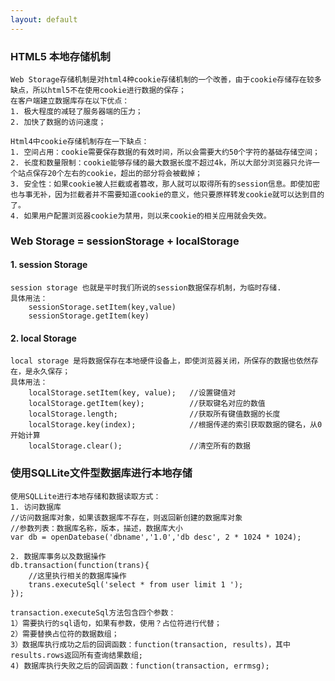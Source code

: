 ```yaml
---
layout: default
---
```


### HTML5 本地存储机制
	Web Storage存储机制是对html4种cookie存储机制的一个改善，由于cookie存储存在较多缺点，所以html5不在使用cookie进行数据的保存；
	在客户端建立数据库存在以下优点：
	1. 极大程度的减轻了服务器端的压力；
	2. 加快了数据的访问速度；
	
	Html4中cookie存储机制存在一下缺点：
	1. 空间占用：cookie需要保存数据的有效时间，所以会需要大约50个字符的基础存储空间；
	2. 长度和数量限制：cookie能够存储的最大数据长度不超过4k，所以大部分浏览器只允许一个站点保存20个左右的cookie，超出的部分将会被截掉；
	3. 安全性：如果cookie被人拦截或者篡改，那人就可以取得所有的session信息。即使加密也与事无补，因为拦截者并不需要知道cookie的意义，他只要原样转发cookie就可以达到目的了。
	4. 如果用户配置浏览器cookie为禁用，则以来cookie的相关应用就会失效。
	
### Web Storage = sessionStorage + localStorage

#### 1. session Storage 
    session storage 也就是平时我们所说的session数据保存机制，为临时存储.
    具体用法：
    	sessionStorage.setItem(key,value)
    	sessionStorage.getItem(key)
#### 2. local Storage
    local storage 是将数据保存在本地硬件设备上，即使浏览器关闭，所保存的数据也依然存在，是永久保存；
    具体用法：
    	localStorage.setItem(key, value);	//设置键值对
    	localStorage.getItem(key);			//获取键名对应的数值
    	localStorage.length;				//获取所有键值数据的长度
    	localStorage.key(index);			//根据传递的索引获取数据的键名，从0开始计算
    	localStorage.clear();				//清空所有的数据

### 使用SQLLite文件型数据库进行本地存储
	使用SQLLite进行本地存储和数据读取方式：
	1. 访问数据库
	//访问数据库对象，如果该数据库不存在，则返回新创建的数据库对象
	//参数列表：数据库名称，版本，描述，数据库大小　
	var db = openDatebase('dbname','1.0','db desc', 2 * 1024 * 1024);
	
	2. 数据库事务以及数据操作
	db.transaction(function(trans){
		//这里执行相关的数据库操作
		trans.executeSql('select * from user limit 1 ');
	});
	
	transaction.executeSql方法包含四个参数：
	1）需要执行的sql语句，如果有参数，使用？占位符进行代替；
	2）需要替换占位符的数据数组；
	3）数据库执行成功之后的回调函数：function(transaction, results)，其中results.rows返回所有查询结果数组;
	4) 数据库执行失败之后的回调函数：function(transaction, errmsg);
